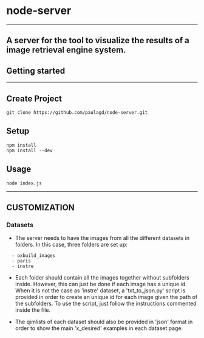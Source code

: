 # node-server
---
A server for the tool to visualize the results of a image retrieval engine system.
---
## Getting started
---
Create Project
---
```
git clone https://github.com/paulagd/node-server.git
```

Setup
---
```
npm install
npm install --dev

```

Usage
---

`node index.js`

---------------------------------------------------------------
## CUSTOMIZATION

### Datasets

* The server needs to have the images from all the different datasets in folders.
In this case, three folders are set up:
```
  - oxbuild_images
  - paris
  - instre
```
* Each folder should contain all the images together without subfolders inside.
However, this can just be done if each image has a unique id. When it is not the
case as 'instre' dataset, a 'txt_to_json.py' script is provided in order to create
an unique id for each image given the path of the subfolders. To use the script,
just follow the instructions commented inside the file.

* The qimlists of each dataset should also be provided in 'json' format in order
to show the main 'x_desired' examples in each dataset page.

